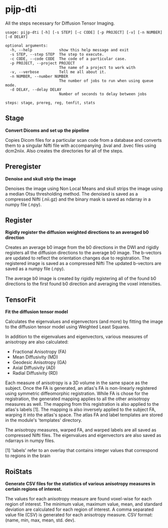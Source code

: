 # pijp-dti

All the steps necessary for Diffusion Tensor Imaging.


```
usage: pijp-dti [-h] [-s STEP] [-c CODE] [-p PROJECT] [-v] [-n NUMBER] [-d DELAY]

optional arguments:
  -h, --help            show this help message and exit
  -s STEP, --step STEP  The step to execute.
  -c CODE, --code CODE  The code of a particular case.
  -p PROJECT, --project PROJECT
                        The name of a project to work with
  -v, --verbose         Tell me all about it.
  -n NUMBER, --number NUMBER
                        The number of jobs to run when using queue mode.
  -d DELAY, --delay DELAY
                        Number of seconds to delay between jobs

steps: stage, prereg, reg, tenfit, stats
```

## Stage

**Convert Dicoms and set up the pipeline**

Copies Dicom files for a particular scan code from a database and
converts them to a singular Nifti file with accompanying .bval and
.bvec files using dcm2niix. Also creates the directories for all of the steps.

## Preregister

**Denoise and skull strip the image**

Denoises the image using Non Local Means and skull strips the image using a median Otsu thresholding method.
The denoised is saved as a compressed Nifti (.nii.gz) and the binary mask is saved as ndarray in a numpy file (.npy).

## Register

**Rigidly register the diffusion weighted directions to an averaged
b0 direction**

Creates an average b0 image from the
b0 directions in the DWI and rigidly registers all the diffusion
directions to the average b0 image. The b-vectors are updated to reflect
the orientation changes due to registration. The registered image is
saved as a compressed Nifti The updated b-vectors are saved as a
numpy file (.npy).

The average b0 image is created by rigidly registering all of the found
b0 directions to the first found b0 direction and averaging the voxel
intensities.

## TensorFit

**Fit the diffusion tensor model**

Calculates the eigenvalues and eigenvectors (and more) by fitting the
image to the diffusion tensor model using Weighted Least Squares.

In addition to the eigenvalues and eigenvectors, various measures of
anisotropy are also calculated:

* Fractional Anisotropy (FA)
* Mean Diffusivity (MD)
* Geodesic Anisotropy (GA)
* Axial Diffusivity (AD)
* Radial Diffusivity (RD)

Each measure of anisotropy is a 3D volume in the same space as the subject.
Once the FA is generated, an atlas's FA is non-linearly registered using
symmetric diffeomorphic registration. While FA is chose for the
registration, the generated mapping applies to all the other anisotropy
measures as well. The mapping from this registration is also
applied to the atlas's labels [1]. The mapping is also inversely applied
to the subject FA, warping it into the atlas's space. The atlas FA and
label templates are stored in the module's 'templates' directory.

The anisotropy measures, warped FA, and warped labels are all saved as
compressed Nifti files. The eigenvalues and eigenvectors are also saved
as ndarrays in numpy files.

[1] 'labels' refer to an overlay that contains integer values that
correspond to regions in the brain

## RoiStats

**Generate CSV files for the statistics of various anisotropy measures in
certain regions of interest.**

The values for each anisotropy measure are found voxel-wise for each
region of interest. The minimum value, maximum value, mean, and standard
deviation are calculated for each region of interest. A comma separated
value file (CSV) is generated for each anisotropy measure. CSV
format: (name, min, max, mean, std. dev).

